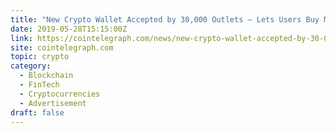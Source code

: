 ```yaml
---
title: "New Crypto Wallet Accepted by 30,000 Outlets — Lets Users Buy Mobile Data Anywhere"
date: 2019-05-28T15:15:00Z
link: https://cointelegraph.com/news/new-crypto-wallet-accepted-by-30-000-outlets-lets-users-buy-mobile-data-anywhere?utm_medium=RSS&utm_source=hune
site: cointelegraph.com
topic: crypto
category:
  - Blockchain
  - FinTech
  - Cryptocurrencies
  - Advertisement
draft: false
---
```

